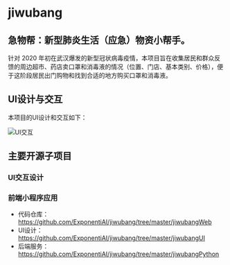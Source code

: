 # jiwubang
## 急物帮：新型肺炎生活（应急）物资小帮手。

针对 2020 年初在武汉爆发的新型冠状病毒疫情，本项目旨在收集居民和群众反馈的周边超市、药店卖口罩和消毒液的情况（位置、门店、基本类别、价格），便于这阶段居民出门购物和找到合适的地方购买口罩和消毒液。

## UI设计与交互

本项目的UI设计和交互如下：

![UI交互](https://github.com/ExponentiAI/jiwubang/blob/master/jiwubangUI/ui.jpg)

## 主要开源子项目

### UI交互设计

### 前端小程序应用

- 代码仓库：https://github.com/ExponentiAI/jiwubang/tree/master/jiwubangWeb
- UI设计：https://github.com/ExponentiAI/jiwubang/tree/master/jiwubangUI
- 后端服务：https://github.com/ExponentiAI/jiwubang/tree/master/jiwubangPython
